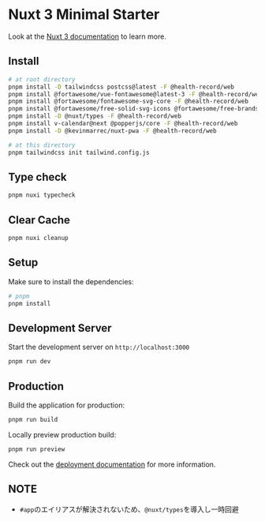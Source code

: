 # Nuxt 3 Minimal Starter

Look at the [Nuxt 3 documentation](https://nuxt.com/docs/getting-started/introduction) to learn more.

## Install

```bash
# at root directory
pnpm install -D tailwindcss postcss@latest -F @health-record/web
pnpm install @fortawesome/vue-fontawesome@latest-3 -F @health-record/web
pnpm install @fortawesome/fontawesome-svg-core -F @health-record/web
pnpm install @fortawesome/free-solid-svg-icons @fortawesome/free-brands-svg-icons -F @health-record/web
pnpm install -D @nuxt/types -F @health-record/web
pnpm install v-calendar@next @popperjs/core -F @health-record/web
pnpm install -D @kevinmarrec/nuxt-pwa -F @health-record/web

# at this directory
pnpm tailwindcss init tailwind.config.js
```

## Type check

```bash
pnpm nuxi typecheck
```

## Clear Cache

```bash
pnpm nuxi cleanup
```

## Setup

Make sure to install the dependencies:

```bash
# pnpm
pnpm install
```

## Development Server

Start the development server on `http://localhost:3000`

```bash
pnpm run dev
```

## Production

Build the application for production:

```bash
pnpm run build
```

Locally preview production build:

```bash
pnpm run preview
```

Check out the [deployment documentation](https://nuxt.com/docs/getting-started/deployment) for more information.

## NOTE

* `#app`のエイリアスが解決されないため、`@nuxt/types`を導入し一時回避